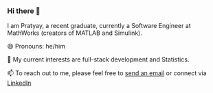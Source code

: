 ### Hi there 👋

I am Pratyay, a recent graduate, currently a Software Engineer at MathWorks (creators of MATLAB and Simulink).
  
😄 Pronouns: he/him
    
🔭 My current interests are full-stack development and Statistics.

📫 To reach out to me, please feel free to <a href="mailto:pratyaypande21@gmail.com">send an email</a> or connect via <a href="https://www.linkedin.com/in/pratyay-pande/">LinkedIn</a>
<!--

Here are some ideas to get you started:

- 🔭 I’m currently working on ...
- 🌱 I’m currently learning ...
- 👯 I’m looking to collaborate on ...
- 🤔 I’m looking for help with ...
- 💬 Ask me about ...
- 📫 How to reach me: ...
- 😄 Pronouns: ...
- ⚡ Fun fact: ...
-->

